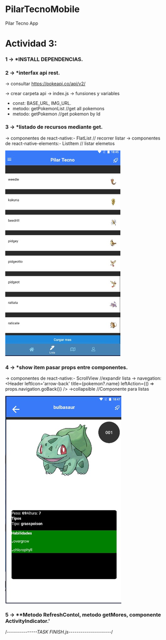# PilarTecnoMobile
Pilar Tecno App 

# Actividad 3:

### 1   -> *INSTALL DEPENDENCIAS.

### 2   -> *interfax api rest.
-> consultar https://pokeapi.co/api/v2/

-> crear carpeta api -> index.js -> funsiones y variables

- const: BASE_URL, IMG_URL.
- metodo: getPokemonList //get all pokemons
- metodo: getPokemon //get pokemon by Id

### 3  -> *listado de recursos mediante get.
-> componentes de react-native:- FlatList // recorrer listar
-> componentes de react-native-elements:-  ListItem  // listar elemetos

![Image 2](src/assets/screenshots/05.jpg)

### 4 ->   *show item pasar props entre componentes.
-> componentes de react-native:- ScrollView //expandir lista
-> navegation: <Header leftIcon='arrow-back' title={pokemon?.name} leftAction={() => props.navigation.goBack()} />
->collapsible //Componente para listas

![Image 3](src/assets/screenshots/06.jpg)


### 5 -> **Metodo RefreshContol, metodo getMores, componente ActivityIndicator.'

/*---------------TASK FINISH.js---------------------*/
